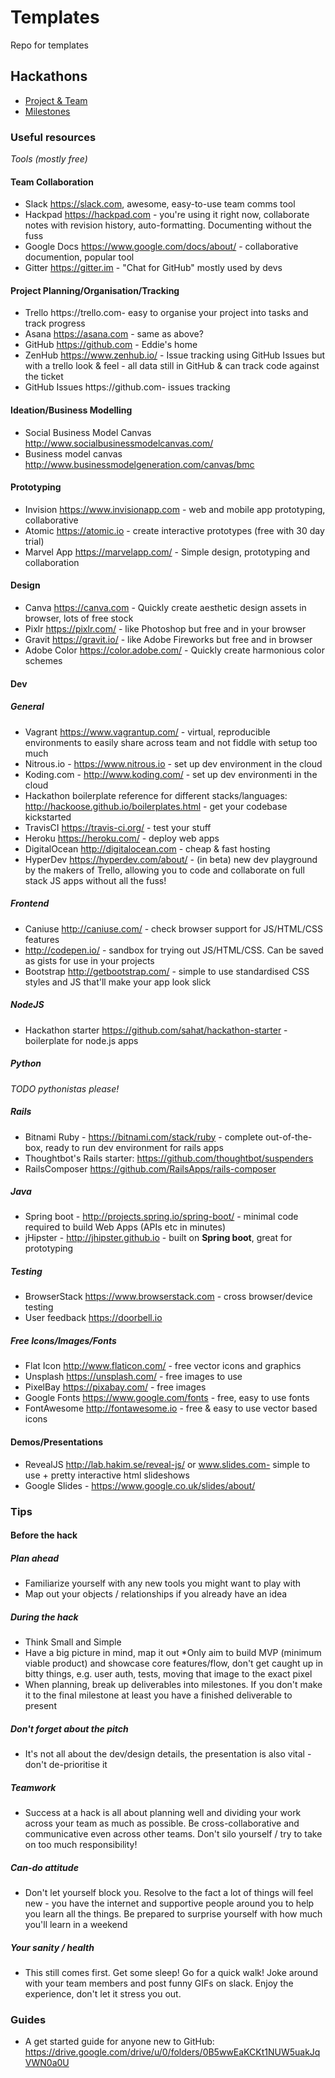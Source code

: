 # Templates

Repo for templates

## Hackathons

* [Project & Team](hackathon/project-team.md)
* [Milestones](hackathon/milestones.md)

### Useful resources

*Tools (mostly free)*

#### Team Collaboration

* Slack https://slack.com, awesome, easy-to-use team comms tool
* Hackpad https://hackpad.com - you're using it right now, collaborate notes with revision history, auto-formatting. Documenting without the fuss
* Google Docs https://www.google.com/docs/about/ - collaborative documention, popular tool
* Gitter https://gitter.im - "Chat for GitHub" mostly used by devs

#### Project Planning/Organisation/Tracking

* Trello https://trello.com- easy to organise your project into tasks and track progress
* Asana https://asana.com -  same as above?
* GitHub https://github.com - Eddie's home
* ZenHub https://www.zenhub.io/ - Issue tracking using GitHub Issues but with a trello look & feel - all data still in GitHub & can track code against the ticket
* GitHub Issues  https://github.com- issues tracking

#### Ideation/Business Modelling

* Social Business Model Canvas http://www.socialbusinessmodelcanvas.com/
* Business model canvas http://www.businessmodelgeneration.com/canvas/bmc

#### Prototyping

* Invision https://www.invisionapp.com - web and mobile app prototyping, collaborative
* Atomic https://atomic.io - create interactive prototypes (free with 30 day trial)
* Marvel App https://marvelapp.com/ - Simple design, prototyping and collaboration

#### Design

* Canva https://canva.com - Quickly create aesthetic design assets in browser, lots of free stock
* Pixlr https://pixlr.com/ - like Photoshop but free and in your browser
* Gravit https://gravit.io/ - like Adobe Fireworks but free and in browser
* Adobe Color https://color.adobe.com/ - Quickly create harmonious color schemes

#### Dev

##### General

* Vagrant https://www.vagrantup.com/ - virtual, reproducible environments to easily share across team and not fiddle with setup too much
* Nitrous.io - https://www.nitrous.io - set up dev environment in the cloud
* Koding.com - http://www.koding.com/ - set up dev environmenti in the cloud
* Hackathon boilerplate reference for different stacks/languages: http://hackoose.github.io/boilerplates.html - get your codebase kickstarted
* TravisCI https://travis-ci.org/ - test your stuff
* Heroku https://heroku.com/ - deploy web apps
* DigitalOcean http://digitalocean.com - cheap & fast hosting
* HyperDev https://hyperdev.com/about/ - (in beta) new dev playground by the makers of Trello, allowing you to code and collaborate on full stack JS apps without all the fuss!

##### Frontend

* Caniuse http://caniuse.com/ - check browser support for JS/HTML/CSS features
* http://codepen.io/ - sandbox for trying out JS/HTML/CSS. Can be saved as gists for use in your projects
* Bootstrap http://getbootstrap.com/ - simple to use standardised CSS styles and JS that'll make your app look slick

##### NodeJS

* Hackathon starter https://github.com/sahat/hackathon-starter - boilerplate for node.js apps

##### Python

*TODO pythonistas please!*

##### Rails

* Bitnami Ruby - https://bitnami.com/stack/ruby - complete out-of-the-box, ready to run dev environment for rails apps
* Thoughtbot's Rails starter: https://github.com/thoughtbot/suspenders
* RailsComposer https://github.com/RailsApps/rails-composer

##### Java

* Spring boot - http://projects.spring.io/spring-boot/ - minimal code required to build Web Apps (APIs etc in minutes)
* jHipster - http://jhipster.github.io - built on **Spring boot**, great for prototyping

##### Testing

* BrowserStack https://www.browserstack.com - cross browser/device testing
* User feedback https://doorbell.io

##### Free Icons/Images/Fonts

* Flat Icon http://www.flaticon.com/ - free vector icons and graphics
* Unsplash https://unsplash.com/ - free images to use
* PixelBay https://pixabay.com/ - free images
* Google Fonts https://www.google.com/fonts - free, easy to use fonts
* FontAwesome http://fontawesome.io - free & easy to use vector based icons

#### Demos/Presentations

* RevealJS http://lab.hakim.se/reveal-js/ or www.slides.com- simple to use + pretty interactive html slideshows
* Google Slides - https://www.google.co.uk/slides/about/


### Tips

#### Before the hack

#####  Plan ahead
* Familiarize yourself with any new tools you might want to play with
* Map out your objects / relationships if you already have an idea

##### During the hack

* Think Small and Simple
* Have a big picture in mind, map it out
*Only aim to build MVP (minimum viable product) and showcase core features/flow, don't get caught up in bitty things, e.g. user auth, tests, moving that image to the exact pixel
* When planning, break up deliverables into milestones. If you don't make it to the final milestone at least you have a finished deliverable to present

##### Don't forget about the pitch

* It's not all about the dev/design details, the presentation is also vital - don't de-prioritise it

##### Teamwork

* Success at a hack is all about planning well and dividing your work across your team as much as possible. Be cross-collaborative and communicative even across other teams. Don't silo yourself / try to take on too much responsibility!

##### Can-do attitude

* Don't let yourself block you. Resolve to the fact a lot of things will feel new - you have the internet and supportive people around you to help you learn all the things. Be prepared to surprise yourself with how much you'll learn in a weekend


##### Your sanity / health

* This still comes first. Get some sleep! Go for a quick walk! Joke around with your team members and post funny GIFs on slack. Enjoy the experience, don't let it stress you out.


### Guides

* A get started guide for anyone new to GitHub: https://drive.google.com/drive/u/0/folders/0B5wwEaKCKt1NUW5uakJqVWN0a0U

